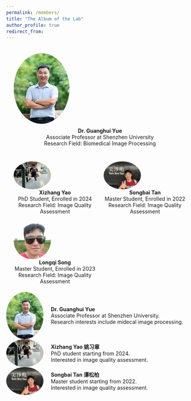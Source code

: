 ```yaml
---
permalink: /members/
title: "The Album of the Lab"
author_profile: true
redirect_from: 
---
```

<!DOCTYPE html>
<html lang="en">
<head>
<meta charset="UTF-8">
<meta name="viewport" content="width=device-width, initial-scale=1.0">
<title>Research Group Members</title>
<style>
  .team-container {
    display: grid;
    grid-template-columns: 1fr;
    gap: 20px;
    padding: 20px;
    text-align: center;
  }
  .advisor {
    width: 100%;
    display: flex;
    justify-content: center;
    flex-direction: column;
    margin-bottom: 20px;
  }
  .advisor img {
    width: 150px;
    height: auto;
    border-radius: 50%; /* Circular image */
    margin-bottom: 10px;
  }
  .students {
    display: grid;
    grid-template-columns: repeat(2, 1fr);
    gap: 20px;
  }
  .member {
    display: flex;
    align-items: center;
    flex-wrap: wrap;
  }
  .member img {
    width: 100px;
    height: auto;
    border-radius: 50%; /* Circular image */
    margin-right: 20px;
    flex-shrink: 0;
  }
  .member-info {
    flex-grow: 1;
  }
  .member-title {
    font-weight: bold;
  }
</style>
</head>
<body>

<div class="team-container">
  <!-- Advisor -->
  <div class="advisor">
    <img src="/images/xiaoyue.png" alt="Dr. Guanghui Yue">
    <div class="member-title">Dr. Guanghui Yue</div>
    <div>Associate Professor at Shenzhen University</div>
    <div>Research Field: Biomedical Image Processing</div>
  </div>
  
  <!-- Students -->
  <div class="students">
    <!-- PhD Student -->
    <div class="member">
      <img src="/images/yaoxizhang_jianshen.png" alt="Xizhang Yao">
      <div class="member-info">
        <div class="member-title">Xizhang Yao</div>
        <div>PhD Student, Enrolled in 2024</div>
        <div>Research Field: Image Quality Assessment</div>
      </div>
    </div>
    <!-- Master Students -->
    <div class="member">
      <img src="/images/tansongbai.png" alt="Songbai Tan">
      <div class="member-info">
        <div class="member-title">Songbai Tan</div>
        <div>Master Student, Enrolled in 2022</div>
        <div>Research Field: Image Quality Assessment</div>
      </div>
    </div>
    <div class="member">
      <img src="/images/songlongqi.png" alt="Longqi Song">
      <div class="member-info">
        <div class="member-title">Longqi Song</div>
        <div>Master Student, Enrolled in 2023</div>
        <div>Research Field: Image Quality Assessment</div>
      </div>
    </div>
    <!-- More Master Students... -->
  </div>
</div>

</body>
</html>
<!--
<html lang="en">
<head>
<meta charset="UTF-8">
<meta name="viewport" content="width=device-width, initial-scale=1.0">
<title>课题组成员</title>
<style>
  .team-container {
    display: flex;
    flex-wrap: wrap;
    justify-content: center;
  }
  .member {
    width: 50%;
    margin: 20px;
    padding: 10px;
    box-sizing: border-box;
    display: flex;
    align-items: center;
  }
  .member img {
    width: 150px;
    height: auto;
    border-radius: 50%; /* 圆形图片 */
    margin-right: 20px;
  }
  .member-info {
    flex-grow: 1;
  }
  .member-title {
    font-weight: bold;
  }
</style>
</head>
<body>

<div class="team-container">
  <!-- 导师 -->
  <div class="member">
    <img src="/images/xiaoyue.png" alt="Dr. Xiao Yue">
    <div class="member-info">
      <div class="member-title">Dr. Guanghui Yue </div>
      <div>Associate Professor at Shenzhen University.</div>
      <div>Research interests include midecal image processing.</div>
    </div>
  </div>
  
  <!-- 博士生 -->
  <div class="member">
    <img src="/images/yaoxizhang_jianshen.png" alt="Xizhang Yao">
    <div class="member-info">
      <div class="member-title">Xizhang Yao 姚习章</div>
      <div>PhD student starting from 2024.</div>
      <div>Interested in image quality assessment.</div>
    </div>
  </div>
  <!-- 更多博士生... -->
  
  <!-- 硕士生 -->
  <div class="member">
    <img src="/images/tansongbai.png" alt="Songbai Tan">
    <div class="member-info">
      <div class="member-title">Songbai Tan 谭松柏</div>
      <div>Master student starting from 2022.</div>
      <div>Interested in image quality assessment.</div>
    </div>
  </div>
  <!-- 更多硕士生... -->
</div>

</body>
</html>
